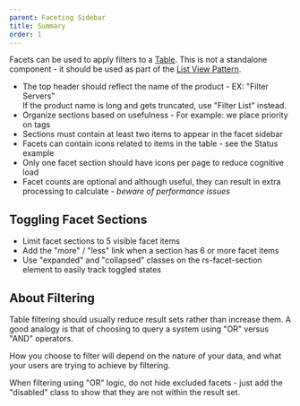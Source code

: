```yaml
---
parent: Faceting Sidebar
title: Summary
order: 1
---
```

<p>Facets can be used to apply filters to a <a href="#list-view-table">Table</a>. This is not a standalone component - it should be used as part of the <a href="/ux-patterns/#list-view">List View Pattern</a>.</p>
<ul>
  <li>The top header should reflect the name of the product - EX: "Filter Servers"<div>If the product name is long and gets truncated, use "Filter List" instead.</div></li>
  <li>Organize sections based on usefulness - For example: we place priority on tags</li>
  <li>Sections must contain at least two items to appear in the facet sidebar</li>
  <li>Facets can contain icons related to items in the table - see the Status example</li>
  <li>Only one facet section should have icons per page to reduce cognitive load</li>
  <li>Facet counts are optional and although useful, they can result in extra processing to calculate - <i>beware of performance issues</i></li>
</ul>
<h2>Toggling Facet Sections</h2>
<ul>
  <li>Limit facet sections to 5 visible facet items</li>
  <li>Add the "more" / "less" link when a section has 6 or more facet items</li>
  <li>Use "expanded" and "collapsed" classes on the rs-facet-section element to easily track toggled states</li>
</ul>
<h2>About Filtering</h2>
<p>Table filtering should usually reduce result sets rather than increase them. A good analogy is that of choosing to query a system using "OR" versus "AND" operators.</p>
<p>How you choose to filter will depend on the nature of your data, and what your users are trying to achieve by filtering.</p>
<p>When filtering using "OR" logic, do not hide excluded facets - just add the "disabled" class to show that they are not within the result set.</p>